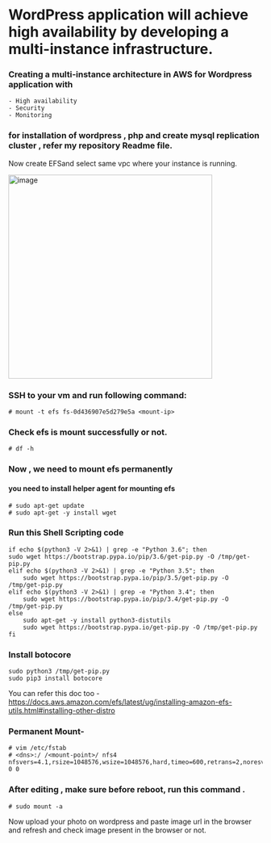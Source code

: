 # WordPress application will achieve high availability by developing a multi-instance infrastructure.

### Creating a multi-instance architecture in AWS for Wordpress application with
    - High availability
    - Security
    - Monitoring

### for installation of wordpress , php and create  mysql replication cluster , refer my repository Readme file.

Now create EFSand select same vpc where your instance is running.

<img width="404" alt="image" src="https://github.com/amanravi-squareops/road-to-devops/assets/146931382/aac93b4b-74cb-4241-8edc-5dad5d543e36">

### SSH to your vm and run following command:
    # mount -t efs fs-0d436907e5d279e5a <mount-ip>
### Check efs is mount successfully or not.
    # df -h
### Now , we need to mount efs permanently
#### you need to install helper agent for mounting efs
    # sudo apt-get update
    # sudo apt-get -y install wget

### Run this Shell Scripting code

    if echo $(python3 -V 2>&1) | grep -e "Python 3.6"; then
    sudo wget https://bootstrap.pypa.io/pip/3.6/get-pip.py -O /tmp/get-pip.py
    elif echo $(python3 -V 2>&1) | grep -e "Python 3.5"; then
        sudo wget https://bootstrap.pypa.io/pip/3.5/get-pip.py -O /tmp/get-pip.py
    elif echo $(python3 -V 2>&1) | grep -e "Python 3.4"; then
        sudo wget https://bootstrap.pypa.io/pip/3.4/get-pip.py -O /tmp/get-pip.py
    else
        sudo apt-get -y install python3-distutils
        sudo wget https://bootstrap.pypa.io/get-pip.py -O /tmp/get-pip.py
    fi
### Install botocore
    sudo python3 /tmp/get-pip.py
    sudo pip3 install botocore

You can refer this doc too - https://docs.aws.amazon.com/efs/latest/ug/installing-amazon-efs-utils.html#installing-other-distro

### Permanent Mount-
    # vim /etc/fstab
    # <dns>:/ /<mount-point>/ nfs4 nfsvers=4.1,rsize=1048576,wsize=1048576,hard,timeo=600,retrans=2,noresvport,_netdev 0 0

### After editing , make sure before reboot, run this command .
    # sudo mount -a
Now upload your photo on wordpress and paste image url in the browser and refresh and check image present in the browser or not.


